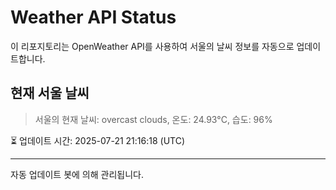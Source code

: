 
# Weather API Status

이 리포지토리는 OpenWeather API를 사용하여 서울의 날씨 정보를 자동으로 업데이트합니다.

## 현재 서울 날씨
> 서울의 현재 날씨: overcast clouds, 온도: 24.93°C, 습도: 96%

⏳ 업데이트 시간: 2025-07-21 21:16:18 (UTC)

---
자동 업데이트 봇에 의해 관리됩니다.
